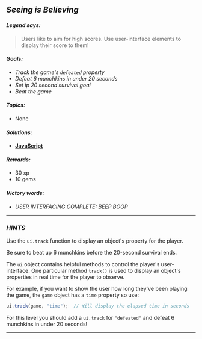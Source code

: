 ## _Seeing is Believing_

#### _Legend says:_
> Users like to aim for high scores. Use user-interface elements to display their score to them!

#### _Goals:_
+ _Track the game's `defeated` property_
+ _Defeat 6 munchkins in under 20 seconds_
+ _Set ip 20 second survival goal_
+ _Beat the game_

#### _Topics:_
+ None

#### _Solutions:_
+ **[JavaScript](seeingIsBelieving.js)**

#### _Rewards:_
+ 30 xp
+ 10 gems

#### _Victory words:_
+ _USER INTERFACING COMPLETE: BEEP BOOP_

___

### _HINTS_

Use the `ui.track` function to display an object's property for the player.

Be sure to beat up 6 munchkins before the 20-second survival ends.

The `ui` object contains helpful methods to control the player's user-interface. One particular method `track()` is used to display an object's properties in real time for the player to observe.

For example, if you want to show the user how long they've been playing the game, the `game` object has a `time` property so use:

```javascript
ui.track(game, "time");  // Will display the elapsed time in seconds
```

For this level you should add a `ui.track` for `"defeated"` and defeat 6 munchkins in under 20 seconds!

___

